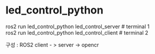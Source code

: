 # led_control_python    
ros2 run led_control_python led_control_server # terminal 1  
ros2 run led_control_python led_control_client # terminal 2  

구성 : ROS2 client - > server -> opencr


